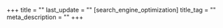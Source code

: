 +++
title = ""
last_update = ""
[search_engine_optimization]
title_tag = ""
meta_description = ""
+++